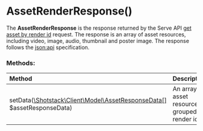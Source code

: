 # AssetRenderResponse()

The **AssetRenderResponse** is the response returned by the Serve API [get asset by render id](#get-asset-by-render-id) request. The response is an array of asset resources, including video, image, audio, thumbnail and poster image. The response follows  the [json:api](https://jsonapi.org/) specification.

### Methods:

Method | Description | Required
:--- | :--- | :---: 
setData([\Shotstack\Client\Model\AssetResponseData[]](AssetResponseData.md) $assetResponseData) | An array of asset resources grouped by render id. | -

